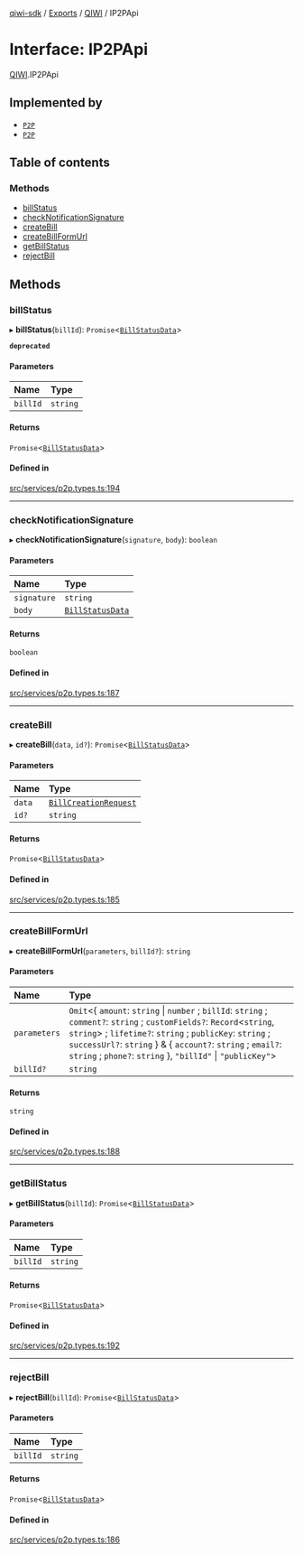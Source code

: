 [qiwi-sdk](../README.md) / [Exports](../modules.md) / [QIWI](../modules/QIWI.md) / IP2PApi

# Interface: IP2PApi

[QIWI](../modules/QIWI.md).IP2PApi

## Implemented by

- [`P2P`](../classes/QIWI.P2P.md)
- [`P2P`](../classes/P2P.md)

## Table of contents

### Methods

- [billStatus](QIWI.IP2PApi.md#billstatus)
- [checkNotificationSignature](QIWI.IP2PApi.md#checknotificationsignature)
- [createBill](QIWI.IP2PApi.md#createbill)
- [createBillFormUrl](QIWI.IP2PApi.md#createbillformurl)
- [getBillStatus](QIWI.IP2PApi.md#getbillstatus)
- [rejectBill](QIWI.IP2PApi.md#rejectbill)

## Methods

### billStatus

▸ **billStatus**(`billId`): `Promise`<[`BillStatusData`](../modules/QIWI.md#billstatusdata)\>

**`deprecated`**

#### Parameters

| Name | Type |
| :------ | :------ |
| `billId` | `string` |

#### Returns

`Promise`<[`BillStatusData`](../modules/QIWI.md#billstatusdata)\>

#### Defined in

[src/services/p2p.types.ts:194](https://github.com/AlexXanderGrib/node-qiwi-sdk/blob/9138ec0/src/services/p2p.types.ts#L194)

___

### checkNotificationSignature

▸ **checkNotificationSignature**(`signature`, `body`): `boolean`

#### Parameters

| Name | Type |
| :------ | :------ |
| `signature` | `string` |
| `body` | [`BillStatusData`](../modules/QIWI.md#billstatusdata) |

#### Returns

`boolean`

#### Defined in

[src/services/p2p.types.ts:187](https://github.com/AlexXanderGrib/node-qiwi-sdk/blob/9138ec0/src/services/p2p.types.ts#L187)

___

### createBill

▸ **createBill**(`data`, `id?`): `Promise`<[`BillStatusData`](../modules/QIWI.md#billstatusdata)\>

#### Parameters

| Name | Type |
| :------ | :------ |
| `data` | [`BillCreationRequest`](../modules/QIWI.md#billcreationrequest) |
| `id?` | `string` |

#### Returns

`Promise`<[`BillStatusData`](../modules/QIWI.md#billstatusdata)\>

#### Defined in

[src/services/p2p.types.ts:185](https://github.com/AlexXanderGrib/node-qiwi-sdk/blob/9138ec0/src/services/p2p.types.ts#L185)

___

### createBillFormUrl

▸ **createBillFormUrl**(`parameters`, `billId?`): `string`

#### Parameters

| Name | Type |
| :------ | :------ |
| `parameters` | `Omit`<{ `amount`: `string` \| `number` ; `billId`: `string` ; `comment?`: `string` ; `customFields?`: `Record`<`string`, `string`\> ; `lifetime?`: `string` ; `publicKey`: `string` ; `successUrl?`: `string`  } & { `account?`: `string` ; `email?`: `string` ; `phone?`: `string`  }, ``"billId"`` \| ``"publicKey"``\> |
| `billId?` | `string` |

#### Returns

`string`

#### Defined in

[src/services/p2p.types.ts:188](https://github.com/AlexXanderGrib/node-qiwi-sdk/blob/9138ec0/src/services/p2p.types.ts#L188)

___

### getBillStatus

▸ **getBillStatus**(`billId`): `Promise`<[`BillStatusData`](../modules/QIWI.md#billstatusdata)\>

#### Parameters

| Name | Type |
| :------ | :------ |
| `billId` | `string` |

#### Returns

`Promise`<[`BillStatusData`](../modules/QIWI.md#billstatusdata)\>

#### Defined in

[src/services/p2p.types.ts:192](https://github.com/AlexXanderGrib/node-qiwi-sdk/blob/9138ec0/src/services/p2p.types.ts#L192)

___

### rejectBill

▸ **rejectBill**(`billId`): `Promise`<[`BillStatusData`](../modules/QIWI.md#billstatusdata)\>

#### Parameters

| Name | Type |
| :------ | :------ |
| `billId` | `string` |

#### Returns

`Promise`<[`BillStatusData`](../modules/QIWI.md#billstatusdata)\>

#### Defined in

[src/services/p2p.types.ts:186](https://github.com/AlexXanderGrib/node-qiwi-sdk/blob/9138ec0/src/services/p2p.types.ts#L186)
